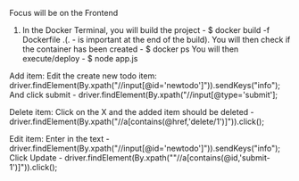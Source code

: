 Focus will be on the Frontend
1. In the Docker Terminal, you will build the project - $ docker build -f Dockerfile .(. - is important at the end of the build). You will then check if the container has been created - $ docker ps 
You will then execute/deploy - $ node app.js

Add item:
Edit the create new todo item: driver.findElement(By.xpath("//input[@id='newtodo']")).sendKeys("info");
And click submit - driver.findElement(By.xpath("//input[@type='submit'];

Delete item:
Click on the X and the added item should be deleted - driver.findElement(By.xpath("//a[contains(@href,'delete/1')]")).click();

Edit item:
Enter in the text - driver.findElement(By.xpath("//input[@id='newtodo']")).sendKeys("info");
Click Update - driver.findElement(By.xpath(""//a[contains(@id,'submit-1')]")).click();
